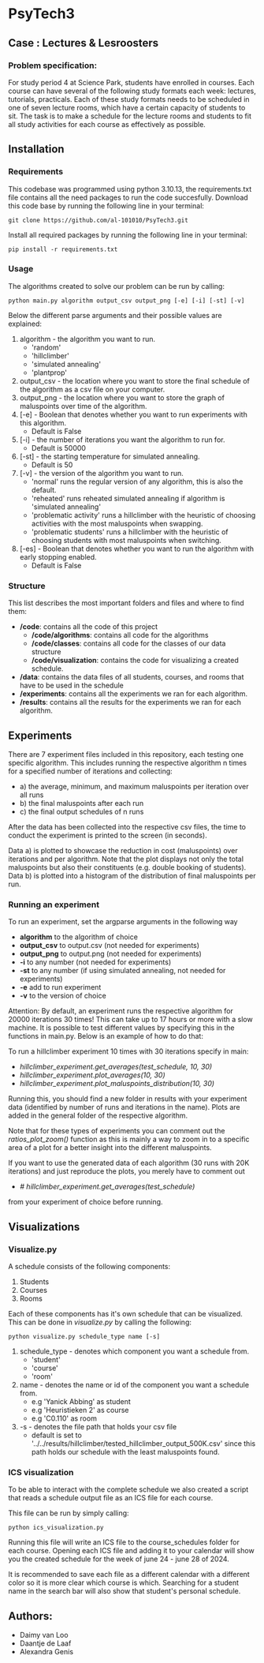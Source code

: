 # PsyTech3

## Case : Lectures & Lesroosters

### Problem specification: 
For study period 4 at Science Park, students have enrolled in courses. Each course can have 
several of the following study formats each week: lectures, tutorials, practicals.
Each of these study formats needs to be scheduled in one of seven lecture rooms, which 
have a certain capacity of students to sit. The task is to make a schedule for the lecture rooms 
and students to fit all study activities for each course as effectively as possible.

## Installation
### Requirements
This codebase was programmed using python 3.10.13, the requirements.txt file contains all the need packages to run the code succesfully.
Download this code base by running the following line in your terminal:

```git clone https://github.com/al-101010/PsyTech3.git```

Install all required packages by running the following line in your terminal:

```pip install -r requirements.txt```

### Usage
The algorithms created to solve our problem can be run by calling:

```python main.py algorithm output_csv output_png [-e] [-i] [-st] [-v]```

Below the different parse arguments and their possible values are explained:
1. algorithm - the algorithm you want to run.
    - 'random'
    - 'hillclimber'
    - 'simulated annealing'
    - 'plantprop'
2. output_csv - the location where you want to store the final schedule of the algorithm as a csv file on your computer.
3. output_png - the location where you want to store the graph of maluspoints over time of the algorithm.
4. [-e] - Boolean that denotes whether you want to run experiments with this algorithm.
    - Default is False
5. [-i] - the number of iterations you want the algorithm to run for.
    - Default is 50000
6. [-st] - the starting temperature for simulated annealing.
    - Default is 50
7. [-v] - the version of the algorithm you want to run.
    - 'normal' runs the regular version of any algorithm, this is also the default.
    - 'reheated' runs reheated simulated annealing if algorithm is 'simulated annealing'
    - 'problematic activity' runs a hillclimber with the heuristic of choosing activities with the most maluspoints when swapping.
    - 'problematic students' runs a hillclimber with the heuristic of choosing students with most maluspoints when switching.
8. [-es] - Boolean that denotes whether you want to run the algorithm with early stopping enabled.
    - Default is False

### Structure
This list describes the most important folders and files and where to find them:
- **/code**: contains all the code of this project
    - **/code/algorithms**: contains all code for the algorithms
    - **/code/classes**: contains all code for the classes of our data structure
    - **/code/visualization**: contains the code for visualizing a created schedule.
- **/data**: contains the data files of all students, courses, and rooms that have to be used in the schedule
- **/experiments**: contains all the experiments we ran for each algorithm.
- **/results**: contains all the results for the experiments we ran for each algorithm.

## Experiments 
There are 7 experiment files included in this repository, each testing one specific algorithm. 
This includes running the respective algorithm n times for a specified number of iterations and collecting:  

- a) the average, minimum, and maximum maluspoints per iteration over all runs 
- b) the final maluspoints after each run  
- c) the final output schedules of n runs 

After the data has been collected into the respective csv files, the time to conduct the experiment is printed to the screen (in seconds). 

Data a) is plotted to showcase the reduction in cost (maluspoints) over iterations and per algorithm. Note that the plot displays not only the total maluspoints but also their constituents (e.g. double booking of students). 
Data b) is plotted into a histogram of the distribution of final maluspoints per run. 

### Running an experiment 
To run an experiment, set the argparse arguments in the following way 
- **algorithm** to the algorithm of choice
- **output_csv** to output.csv (not needed for experiments)
- **output_png** to output.png (not needed for experiments)
- **-i** to any number (not needed for experiments)
- **-st** to any number (if using simulated annealing, not needed for experiments)
- **-e** add to run experiment
- **-v** to the version of choice

Attention: By default, an experiment runs the respective algorithm for 20000 iterations 30 times! This can take up to 17 hours or more with a slow machine. It is possible to test different values by specifying this in the functions in main.py. Below is an example of how to do that: 

To run a hillclimber experiment 10 times with 30 iterations specify in main: 
- *hillclimber_experiment.get_averages(test_schedule, 10, 30)*
- *hillclimber_experiment.plot_averages(10, 30)*
- *hillclimber_experiment.plot_maluspoints_distribution(10, 30)*

Running this, you should find a new folder in results with your experiment data (identified by number of runs and iterations in the name). Plots are added in the general folder of the respective algorithm. 

Note that for these types of experiments you can comment out the *ratios_plot_zoom()* function as this is mainly a way to zoom in to a specific area of a plot for a better insight into the different maluspoints.

If you want to use the generated data of each algorithm (30 runs with 20K iterations) and just reproduce the plots, you merely have to comment out

- *# hillclimber_experiment.get_averages(test_schedule)*

from your experiment of choice before running. 

## Visualizations
### Visualize.py
A schedule consists of the following components:
1. Students
2. Courses
3. Rooms

Each of these components has it's own schedule that can be visualized. This can be done in *visualize.py* by calling the following:

```
python visualize.py schedule_type name [-s]
```

1. schedule_type - denotes which component you want a schedule from.
    - 'student'
    - 'course'
    - 'room'
2. name - denotes the name or id of the component you want a schedule from.
    - e.g 'Yanick Abbing' as student
    - e.g 'Heuristieken 2' as course
    - e.g 'C0.110' as room
3. -s - denotes the file path that holds your csv file
    - default is set to '../../results/hillclimber/tested_hillclimber_output_500K.csv' since this path holds our schedule with the least maluspoints found.

### ICS visualization
To be able to interact with the complete schedule we also created a script that reads a schedule output file as an ICS file for each course. 

This file can be run by simply calling:

```
python ics_visualization.py
```

Running this file will write an ICS file to the course_schedules folder for each course. Opening each ICS file and adding it to your calendar will show you the created schedule for the week of june 24 - june 28 of 2024. 

It is recommended to save each file as a different calendar with a different color so it is more clear which course is which. Searching for a student name in the search bar will also show that student's personal schedule.

## Authors: 
- Daimy van Loo 
- Daantje de Laaf
- Alexandra Genis


